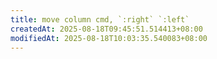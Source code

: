 ```yaml
---
title: move column cmd, `:right` `:left`
createdAt: 2025-08-18T09:45:51.514413+08:00
modifiedAt: 2025-08-18T10:03:35.540083+08:00
---
```



